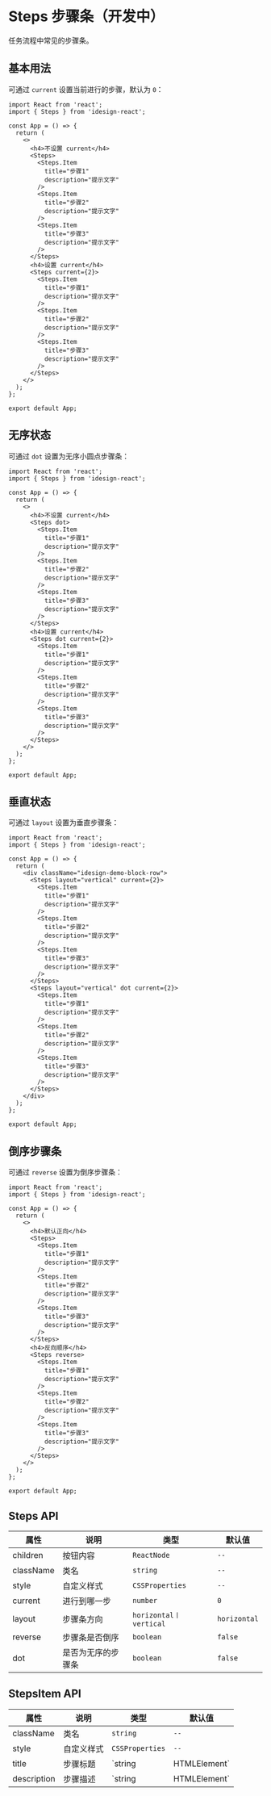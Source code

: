 # Steps 步骤条（开发中）

任务流程中常见的步骤条。

## 基本用法

可通过 `current` 设置当前进行的步骤，默认为 `0`：

```tsx
import React from 'react';
import { Steps } from 'idesign-react';

const App = () => {
  return (
    <>
      <h4>不设置 current</h4>
      <Steps>
        <Steps.Item
          title="步骤1"
          description="提示文字"
        />
        <Steps.Item
          title="步骤2"
          description="提示文字"
        />
        <Steps.Item
          title="步骤3"
          description="提示文字"
        />
      </Steps>
      <h4>设置 current</h4>
      <Steps current={2}>
        <Steps.Item
          title="步骤1"
          description="提示文字"
        />
        <Steps.Item
          title="步骤2"
          description="提示文字"
        />
        <Steps.Item
          title="步骤3"
          description="提示文字"
        />
      </Steps>
    </>
  );
};

export default App;
```

## 无序状态

可通过 `dot` 设置为无序小圆点步骤条：

```tsx
import React from 'react';
import { Steps } from 'idesign-react';

const App = () => {
  return (
    <>
      <h4>不设置 current</h4>
      <Steps dot>
        <Steps.Item
          title="步骤1"
          description="提示文字"
        />
        <Steps.Item
          title="步骤2"
          description="提示文字"
        />
        <Steps.Item
          title="步骤3"
          description="提示文字"
        />
      </Steps>
      <h4>设置 current</h4>
      <Steps dot current={2}>
        <Steps.Item
          title="步骤1"
          description="提示文字"
        />
        <Steps.Item
          title="步骤2"
          description="提示文字"
        />
        <Steps.Item
          title="步骤3"
          description="提示文字"
        />
      </Steps>
    </>
  );
};

export default App;
```

## 垂直状态

可通过 `layout` 设置为垂直步骤条：

```tsx
import React from 'react';
import { Steps } from 'idesign-react';

const App = () => {
  return (
    <div className="idesign-demo-block-row">
      <Steps layout="vertical" current={2}>
        <Steps.Item
          title="步骤1"
          description="提示文字"
        />
        <Steps.Item
          title="步骤2"
          description="提示文字"
        />
        <Steps.Item
          title="步骤3"
          description="提示文字"
        />
      </Steps>
      <Steps layout="vertical" dot current={2}>
        <Steps.Item
          title="步骤1"
          description="提示文字"
        />
        <Steps.Item
          title="步骤2"
          description="提示文字"
        />
        <Steps.Item
          title="步骤3"
          description="提示文字"
        />
      </Steps>
    </div>
  );
};

export default App;
```

## 倒序步骤条

可通过 `reverse` 设置为倒序步骤条：

```tsx
import React from 'react';
import { Steps } from 'idesign-react';

const App = () => {
  return (
    <>
      <h4>默认正向</h4>
      <Steps>
        <Steps.Item
          title="步骤1"
          description="提示文字"
        />
        <Steps.Item
          title="步骤2"
          description="提示文字"
        />
        <Steps.Item
          title="步骤3"
          description="提示文字"
        />
      </Steps>
      <h4>反向顺序</h4>
      <Steps reverse>
        <Steps.Item
          title="步骤1"
          description="提示文字"
        />
        <Steps.Item
          title="步骤2"
          description="提示文字"
        />
        <Steps.Item
          title="步骤3"
          description="提示文字"
        />
      </Steps>
    </>
  );
};

export default App;
```

## Steps API

| 属性      | 说明               | 类型                   | 默认值       |
| --------- | ------------------ | ---------------------- | ------------ |
| children  | 按钮内容           | `ReactNode`            | `--`           |
| className | 类名               | `string`               | `--`           |
| style     | 自定义样式         | `CSSProperties`        | `--`           |
| current   | 进行到哪一步       | `number`               | `0`          |
| layout    | 步骤条方向         | `horizontal〡vertical` | `horizontal` |
| reverse   | 步骤条是否倒序     | `boolean`              | `false`      |
| dot       | 是否为无序的步骤条 | `boolean`              | `false`      |

## StepsItem API

| 属性        | 说明               | 类型              | 默认值  |
| ----------- | ------------------ | ----------------- | ------- |
| className   | 类名               | `string`          | `--`      |
| style       | 自定义样式         | `CSSProperties`   | `--`      |
| title       | 步骤标题           | `string | HTMLElement` | `--`    |
| description | 步骤描述           | `string | HTMLElement` | `--`    |
